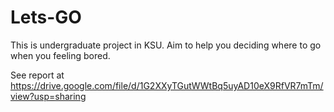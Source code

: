 # Lets-GO
This is undergraduate project in KSU.
Aim to help you deciding where to go when you feeling bored.

See report at https://drive.google.com/file/d/1G2XXyTGutWWtBq5uyAD10eX9RfVR7mTm/view?usp=sharing
